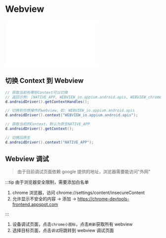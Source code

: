 # Webview

<iframe src="//player.bilibili.com/player.html?aid=615059286&bvid=BV11h4y1u7UL&cid=1172358443&page=1" scrolling="no" border="0" frameborder="no" framespacing="0" allowfullscreen="true"> </iframe>

## 切换 Context 到 Webview

```java
// 获取当前有哪些Context可以切换
// 返回示例: [NATIVE_APP, WEBVIEW_io.appium.android.apis, WEBVIEW_chrome, WEBVIEW_com.android.browser]
d.androidDriver().getContextHandles();

// 切换到你想操作的webview，如: WEBVIEW_io.appium.android.apis
d.androidDriver().context("WEBVIEW_io.appium.android.apis");

// 获取当前的Context，默认为原生NATIVE_APP
d.androidDriver().getContext();

// 切换回原生
d.androidDriver().context("NATIVE_APP");
```

## Webview 调试

> 由于目前调试页面依赖 google 提供的地址，浏览器需要能访问"外网"

:::tip
由于浏览器安全限制，需要添加白名单

1. chrome 浏览器，访问 chrome://settings/content/insecureContent
2. 允许显示不安全的内容 -> 添加 -> https://chrome-devtools-frontend.appspot.com

:::

1. 设备调试页面，点击`chrome小图标`，点击`刷新`获取所有 webview
2. 选择目标页面，点击`调试`将跳转到 webview 调试页面

